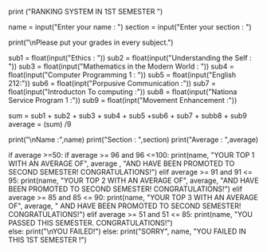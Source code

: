 print ("RANKING SYSTEM IN 1ST SEMESTER ") 
  
 name = input("Enter your name : ") 
 section = input("Enter your section : ") 
  
 print("\nPlease put your grades in every subject.") 
  
 sub1 = float(input("Ethics : ")) 
 sub2 = float(input("Understanding the Self : ")) 
 sub3 = float(input("Mathematics in the Modern World : ")) 
 sub4 = float(input("Computer Programming 1 : ")) 
 sub5 = float(input("English 212:")) 
 sub6 = float(inpt("Porpusive Communication :")) 
 sub7 = float(input("Introducton To computing :")) 
 sub8 = float(input("Nationa Service Program 1 :")) 
 sub9 = float(inpt("Movement Enhancement :")) 
  
 sum = sub1 + sub2 + sub3 + sub4 + sub5 +sub6 + sub7 + subb8 + sub9 
 average = (sum) /9 
  
 print("\nName :",name) 
 print("Section : ",section) 
 print("Average : ",average) 
  
  
 if  average >=50: 
     if average >= 96 and 96 <=100: 
         print(name, "YOUR TOP 1 WITH AN AVERAGE OF", average , "AND HAVE BEEN PROMOTED TO SECOND SEMESTER! CONGRATULATIONS!") 
     elif average >= 91 and 91 <= 95: 
         print(name, "YOUR TOP 2 WITH AN AVERAGE OF", average, "AND HAVE BEEN PROMOTED TO SECOND SEMESTER! CONGRATULATIONS!") 
     elif average >= 85 and 85 <= 90: 
         print(name, "YOUR TOP 3 WITH AN AVERAGE OF", average, " AND HAVE BEEN PROMOTED TO SECOND SEMESTER! CONGRATULATIONS!") 
     elif average >= 51 and 51 <= 85: 
         print(name, "YOU PASSED THIS SEMESTER. CONGRATULATIONS!")     
     else: 
         print("\nYOU FAILED!") 
 else: 
     print("SORRY", name, "YOU FAILED IN THIS 1ST SEMESTER !")
